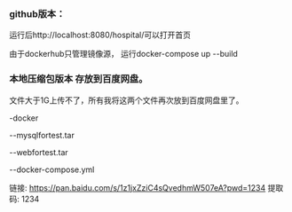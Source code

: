 ### github版本：

运行后http://localhost:8080/hospital/可以打开首页

由于dockerhub只管理镜像源， 运行docker-compose up --build

### 本地压缩包版本 存放到百度网盘。
文件大于1G上传不了，所有我将这两个文件再次放到百度网盘里了。

-docker

--mysqlfortest.tar

--webfortest.tar

--docker-compose.yml

链接: https://pan.baidu.com/s/1z1jxZziC4sQvedhmW507eA?pwd=1234 提取码: 1234 

